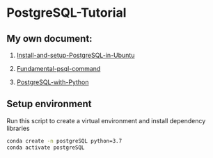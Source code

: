 # PostgreSQL-Tutorial

## My own document:
1. [Install-and-setup-PostgreSQL-in-Ubuntu](https://docs.google.com/document/d/1mPWTbUfs8ajLwxrUDHGSQqNRZLJ-ExxUKa5DWb1XytQ/edit?usp=sharing)

2. [Fundamental-psql-command](https://docs.google.com/document/d/1u0_LmWRzFsa3bfdAgi5y6LYnnArAH9qVqj-3oPzWQEo/edit?usp=sharing)

3. [PostgreSQL-with-Python](https://docs.google.com/document/d/13ViJ81EbQ4p-QwLm1tR5_daqJE4lQ7g5bhqmEx9YHQQ/edit?usp=sharing)

## Setup environment

Run this script to create a virtual environment and install dependency libraries
```bash
conda create -n postgreSQL python=3.7
conda activate postgreSQL
```